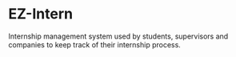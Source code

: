 # EZ-Intern
Internship management system used by students, supervisors and companies to keep track of their internship process.

